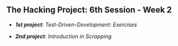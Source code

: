 <h2 id="the-hacking-project-6th-session---week-2">The Hacking Project: 6th Session - Week 2</h2>
<ul>
<li>
<p><em><strong>1st project</strong></em>: <em>Test-Driven-Development: Exercises</em></p>
</li>
<li>
<p><em><strong>2nd project</strong></em>:  <em>Introduction in Scrapping</em></p>
</li>
</ul>

